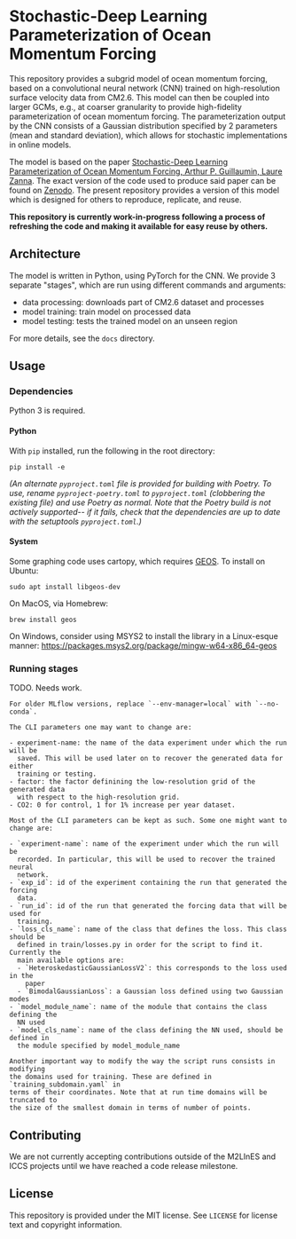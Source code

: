 # Stochastic-Deep Learning Parameterization of Ocean Momentum Forcing
[gz21-paper-code-zenodo]: https://zenodo.org/record/5076046#.ZF4ulezMLy8
[gz21-paper-agupubs]: https://agupubs.onlinelibrary.wiley.com/doi/10.1029/2021MS002534

This repository provides a subgrid model of ocean momentum forcing, based on a
convolutional neural network (CNN) trained on high-resolution surface velocity
data from CM2.6. This model can then be coupled into larger GCMs, e.g., at
coarser granularity to provide high-fidelity parameterization of ocean momentum
forcing. The parameterization output by the CNN consists of a Gaussian
distribution specified by 2 parameters (mean and standard deviation), which
allows for stochastic implementations in online models.

The model is based on the paper [Stochastic-Deep Learning Parameterization of
Ocean Momentum Forcing, Arthur P. Guillaumin, Laure
Zanna][gz21-paper-agupubs]. The exact version of the code used to produce said
paper can be found on [Zenodo][gz21-paper-code-zenodo]. The present repository
provides a version of this model which is designed for others to reproduce,
replicate, and reuse.

__This repository is currently work-in-progress following a process of refreshing
the code and making it available for easy reuse by others.__

## Architecture
The model is written in Python, using PyTorch for the CNN. We provide 3 separate
"stages", which are run using different commands and arguments:

  * data processing: downloads part of CM2.6 dataset and processes
  * model training: train model on processed data
  * model testing: tests the trained model on an unseen region

For more details, see the `docs` directory.

## Usage
### Dependencies
Python 3 is required.

#### Python
With `pip` installed, run the following in the root directory:

    pip install -e

*(An alternate `pyproject.toml` file is provided for building with Poetry. To
use, rename `pyproject-poetry.toml` to `pyproject.toml` (clobbering the existing
file) and use Poetry as normal. Note that the Poetry build is not actively
supported-- if it fails, check that the dependencies are up to date with the
setuptools `pyproject.toml`.)*

#### System
Some graphing code uses cartopy, which requires [GEOS](https://libgeos.org/). To
install on Ubuntu:

    sudo apt install libgeos-dev

On MacOS, via Homebrew:

    brew install geos

On Windows, consider using MSYS2 to install the library in a Linux-esque manner:
https://packages.msys2.org/package/mingw-w64-x86_64-geos

### Running stages
TODO. Needs work.

```
For older MLflow versions, replace `--env-manager=local` with `--no-conda`.

The CLI parameters one may want to change are:

- experiment-name: the name of the data experiment under which the run will be
  saved. This will be used later on to recover the generated data for either
  training or testing.
- factor: the factor definining the low-resolution grid of the generated data
  with respect to the high-resolution grid.
- CO2: 0 for control, 1 for 1% increase per year dataset.

Most of the CLI parameters can be kept as such. Some one might want to change are:

- `experiment-name`: name of the experiment under which the run will be
  recorded. In particular, this will be used to recover the trained neural
  network.
- `exp_id`: id of the experiment containing the run that generated the forcing
  data.
- `run_id`: id of the run that generated the forcing data that will be used for
  training.
- `loss_cls_name`: name of the class that defines the loss. This class should be
  defined in train/losses.py in order for the script to find it. Currently the
  main available options are:
  - `HeteroskedasticGaussianLossV2`: this corresponds to the loss used in the
    paper
  - `BimodalGaussianLoss`: a Gaussian loss defined using two Gaussian modes
- `model_module_name`: name of the module that contains the class defining the
  NN used
- `model_cls_name`: name of the class defining the NN used, should be defined in
  the module specified by model_module_name

Another important way to modify the way the script runs consists in modifying
the domains used for training. These are defined in `training_subdomain.yaml` in
terms of their coordinates. Note that at run time domains will be truncated to
the size of the smallest domain in terms of number of points.
```

## Contributing
We are not currently accepting contributions outside of the M2LInES and ICCS projects until we have
reached a code release milestone.

## License
This repository is provided under the MIT license. See `LICENSE` for license
text and copyright information.
